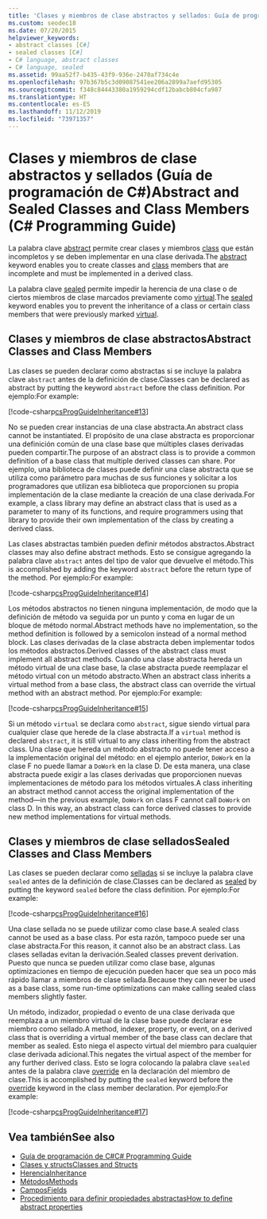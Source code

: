 ```yaml
---
title: 'Clases y miembros de clase abstractos y sellados: Guía de programación de C#'
ms.custom: seodec18
ms.date: 07/20/2015
helpviewer_keywords:
- abstract classes [C#]
- sealed classes [C#]
- C# language, abstract classes
- C# language, sealed
ms.assetid: 99aa52f7-b435-43f9-936e-2470af734c4e
ms.openlocfilehash: 97b367b5c3d09087541ee206a2899a7aefd95305
ms.sourcegitcommit: f348c84443380a1959294cdf12babcb804cfa987
ms.translationtype: HT
ms.contentlocale: es-ES
ms.lasthandoff: 11/12/2019
ms.locfileid: "73971357"
---
```

# <a name="abstract-and-sealed-classes-and-class-members-c-programming-guide"></a><span data-ttu-id="ebbc5-102">Clases y miembros de clase abstractos y sellados (Guía de programación de C#)</span><span class="sxs-lookup"><span data-stu-id="ebbc5-102">Abstract and Sealed Classes and Class Members (C# Programming Guide)</span></span>
<span data-ttu-id="ebbc5-103">La palabra clave [abstract](../../language-reference/keywords/abstract.md) permite crear clases y miembros [class](../../language-reference/keywords/class.md) que están incompletos y se deben implementar en una clase derivada.</span><span class="sxs-lookup"><span data-stu-id="ebbc5-103">The [abstract](../../language-reference/keywords/abstract.md) keyword enables you to create classes and [class](../../language-reference/keywords/class.md) members that are incomplete and must be implemented in a derived class.</span></span>  
  
 <span data-ttu-id="ebbc5-104">La palabra clave [sealed](../../language-reference/keywords/sealed.md) permite impedir la herencia de una clase o de ciertos miembros de clase marcados previamente como [virtual](../../language-reference/keywords/virtual.md).</span><span class="sxs-lookup"><span data-stu-id="ebbc5-104">The [sealed](../../language-reference/keywords/sealed.md) keyword enables you to prevent the inheritance of a class or certain class members that were previously marked [virtual](../../language-reference/keywords/virtual.md).</span></span>  
  
## <a name="abstract-classes-and-class-members"></a><span data-ttu-id="ebbc5-105">Clases y miembros de clase abstractos</span><span class="sxs-lookup"><span data-stu-id="ebbc5-105">Abstract Classes and Class Members</span></span>  
 <span data-ttu-id="ebbc5-106">Las clases se pueden declarar como abstractas si se incluye la palabra clave `abstract` antes de la definición de clase.</span><span class="sxs-lookup"><span data-stu-id="ebbc5-106">Classes can be declared as abstract by putting the keyword `abstract` before the class definition.</span></span> <span data-ttu-id="ebbc5-107">Por ejemplo:</span><span class="sxs-lookup"><span data-stu-id="ebbc5-107">For example:</span></span>  
  
 [!code-csharp[csProgGuideInheritance#13](~/samples/snippets/csharp/VS_Snippets_VBCSharp/csProgGuideInheritance/CS/Inheritance.cs#13)]  
  
 <span data-ttu-id="ebbc5-108">No se pueden crear instancias de una clase abstracta.</span><span class="sxs-lookup"><span data-stu-id="ebbc5-108">An abstract class cannot be instantiated.</span></span> <span data-ttu-id="ebbc5-109">El propósito de una clase abstracta es proporcionar una definición común de una clase base que múltiples clases derivadas pueden compartir.</span><span class="sxs-lookup"><span data-stu-id="ebbc5-109">The purpose of an abstract class is to provide a common definition of a base class that multiple derived classes can share.</span></span> <span data-ttu-id="ebbc5-110">Por ejemplo, una biblioteca de clases puede definir una clase abstracta que se utiliza como parámetro para muchas de sus funciones y solicitar a los programadores que utilizan esa biblioteca que proporcionen su propia implementación de la clase mediante la creación de una clase derivada.</span><span class="sxs-lookup"><span data-stu-id="ebbc5-110">For example, a class library may define an abstract class that is used as a parameter to many of its functions, and require programmers using that library to provide their own implementation of the class by creating a derived class.</span></span>  
  
 <span data-ttu-id="ebbc5-111">Las clases abstractas también pueden definir métodos abstractos.</span><span class="sxs-lookup"><span data-stu-id="ebbc5-111">Abstract classes may also define abstract methods.</span></span> <span data-ttu-id="ebbc5-112">Esto se consigue agregando la palabra clave `abstract` antes del tipo de valor que devuelve el método.</span><span class="sxs-lookup"><span data-stu-id="ebbc5-112">This is accomplished by adding the keyword `abstract` before the return type of the method.</span></span> <span data-ttu-id="ebbc5-113">Por ejemplo:</span><span class="sxs-lookup"><span data-stu-id="ebbc5-113">For example:</span></span>  
  
 [!code-csharp[csProgGuideInheritance#14](~/samples/snippets/csharp/VS_Snippets_VBCSharp/csProgGuideInheritance/CS/Inheritance.cs#14)]  
  
 <span data-ttu-id="ebbc5-114">Los métodos abstractos no tienen ninguna implementación, de modo que la definición de método va seguida por un punto y coma en lugar de un bloque de método normal.</span><span class="sxs-lookup"><span data-stu-id="ebbc5-114">Abstract methods have no implementation, so the method definition is followed by a semicolon instead of a normal method block.</span></span> <span data-ttu-id="ebbc5-115">Las clases derivadas de la clase abstracta deben implementar todos los métodos abstractos.</span><span class="sxs-lookup"><span data-stu-id="ebbc5-115">Derived classes of the abstract class must implement all abstract methods.</span></span> <span data-ttu-id="ebbc5-116">Cuando una clase abstracta hereda un método virtual de una clase base, la clase abstracta puede reemplazar el método virtual con un método abstracto.</span><span class="sxs-lookup"><span data-stu-id="ebbc5-116">When an abstract class inherits a virtual method from a base class, the abstract class can override the virtual method with an abstract method.</span></span> <span data-ttu-id="ebbc5-117">Por ejemplo:</span><span class="sxs-lookup"><span data-stu-id="ebbc5-117">For example:</span></span>  
  
 [!code-csharp[csProgGuideInheritance#15](~/samples/snippets/csharp/VS_Snippets_VBCSharp/csProgGuideInheritance/CS/Inheritance.cs#15)]  
  
 <span data-ttu-id="ebbc5-118">Si un método `virtual` se declara como `abstract`, sigue siendo virtual para cualquier clase que herede de la clase abstracta.</span><span class="sxs-lookup"><span data-stu-id="ebbc5-118">If a `virtual` method is declared `abstract`, it is still virtual to any class inheriting from the abstract class.</span></span> <span data-ttu-id="ebbc5-119">Una clase que hereda un método abstracto no puede tener acceso a la implementación original del método: en el ejemplo anterior, `DoWork` en la clase F no puede llamar a `DoWork` en la clase D. De esta manera, una clase abstracta puede exigir a las clases derivadas que proporcionen nuevas implementaciones de método para los métodos virtuales.</span><span class="sxs-lookup"><span data-stu-id="ebbc5-119">A class inheriting an abstract method cannot access the original implementation of the method—in the previous example, `DoWork` on class F cannot call `DoWork` on class D. In this way, an abstract class can force derived classes to provide new method implementations for virtual methods.</span></span>  
  
## <a name="sealed-classes-and-class-members"></a><span data-ttu-id="ebbc5-120">Clases y miembros de clase sellados</span><span class="sxs-lookup"><span data-stu-id="ebbc5-120">Sealed Classes and Class Members</span></span>  
 <span data-ttu-id="ebbc5-121">Las clases se pueden declarar como [selladas](../../language-reference/keywords/sealed.md) si se incluye la palabra clave `sealed` antes de la definición de clase.</span><span class="sxs-lookup"><span data-stu-id="ebbc5-121">Classes can be declared as [sealed](../../language-reference/keywords/sealed.md) by putting the keyword `sealed` before the class definition.</span></span> <span data-ttu-id="ebbc5-122">Por ejemplo:</span><span class="sxs-lookup"><span data-stu-id="ebbc5-122">For example:</span></span>  
  
 [!code-csharp[csProgGuideInheritance#16](~/samples/snippets/csharp/VS_Snippets_VBCSharp/csProgGuideInheritance/CS/Inheritance.cs#16)]  
  
 <span data-ttu-id="ebbc5-123">Una clase sellada no se puede utilizar como clase base.</span><span class="sxs-lookup"><span data-stu-id="ebbc5-123">A sealed class cannot be used as a base class.</span></span> <span data-ttu-id="ebbc5-124">Por esta razón, tampoco puede ser una clase abstracta.</span><span class="sxs-lookup"><span data-stu-id="ebbc5-124">For this reason, it cannot also be an abstract class.</span></span> <span data-ttu-id="ebbc5-125">Las clases selladas evitan la derivación.</span><span class="sxs-lookup"><span data-stu-id="ebbc5-125">Sealed classes prevent derivation.</span></span> <span data-ttu-id="ebbc5-126">Puesto que nunca se pueden utilizar como clase base, algunas optimizaciones en tiempo de ejecución pueden hacer que sea un poco más rápido llamar a miembros de clase sellada.</span><span class="sxs-lookup"><span data-stu-id="ebbc5-126">Because they can never be used as a base class, some run-time optimizations can make calling sealed class members slightly faster.</span></span>  
  
 <span data-ttu-id="ebbc5-127">Un método, indizador, propiedad o evento de una clase derivada que reemplaza a un miembro virtual de la clase base puede declarar ese miembro como sellado.</span><span class="sxs-lookup"><span data-stu-id="ebbc5-127">A method, indexer, property, or event, on a derived class that is overriding a virtual member of the base class can declare that member as sealed.</span></span> <span data-ttu-id="ebbc5-128">Esto niega el aspecto virtual del miembro para cualquier clase derivada adicional.</span><span class="sxs-lookup"><span data-stu-id="ebbc5-128">This negates the virtual aspect of the member for any further derived class.</span></span> <span data-ttu-id="ebbc5-129">Esto se logra colocando la palabra clave `sealed` antes de la palabra clave [override](../../language-reference/keywords/override.md) en la declaración del miembro de clase.</span><span class="sxs-lookup"><span data-stu-id="ebbc5-129">This is accomplished by putting the `sealed` keyword before the [override](../../language-reference/keywords/override.md) keyword in the class member declaration.</span></span> <span data-ttu-id="ebbc5-130">Por ejemplo:</span><span class="sxs-lookup"><span data-stu-id="ebbc5-130">For example:</span></span>  
  
 [!code-csharp[csProgGuideInheritance#17](~/samples/snippets/csharp/VS_Snippets_VBCSharp/csProgGuideInheritance/CS/Inheritance.cs#17)]  
  
## <a name="see-also"></a><span data-ttu-id="ebbc5-131">Vea también</span><span class="sxs-lookup"><span data-stu-id="ebbc5-131">See also</span></span>

- [<span data-ttu-id="ebbc5-132">Guía de programación de C#</span><span class="sxs-lookup"><span data-stu-id="ebbc5-132">C# Programming Guide</span></span>](../index.md)
- [<span data-ttu-id="ebbc5-133">Clases y structs</span><span class="sxs-lookup"><span data-stu-id="ebbc5-133">Classes and Structs</span></span>](./index.md)
- [<span data-ttu-id="ebbc5-134">Herencia</span><span class="sxs-lookup"><span data-stu-id="ebbc5-134">Inheritance</span></span>](./inheritance.md)
- [<span data-ttu-id="ebbc5-135">Métodos</span><span class="sxs-lookup"><span data-stu-id="ebbc5-135">Methods</span></span>](./methods.md)
- [<span data-ttu-id="ebbc5-136">Campos</span><span class="sxs-lookup"><span data-stu-id="ebbc5-136">Fields</span></span>](./fields.md)
- [<span data-ttu-id="ebbc5-137">Procedimiento para definir propiedades abstractas</span><span class="sxs-lookup"><span data-stu-id="ebbc5-137">How to define abstract properties</span></span>](./how-to-define-abstract-properties.md)
